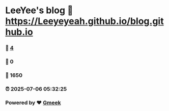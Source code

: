 # LeeYee's blog :link: https://Leeyeyeah.github.io/blog.github.io 
### :page_facing_up: [4](https://Leeyeyeah.github.io/blog.github.io/tag.html) 
### :speech_balloon: 0 
### :hibiscus: 1650 
### :alarm_clock: 2025-07-06 05:32:25 
### Powered by :heart: [Gmeek](https://github.com/Meekdai/Gmeek)
